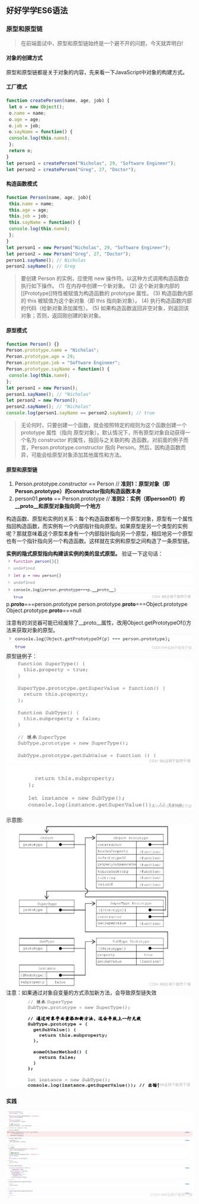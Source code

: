 ## 好好学学ES6语法

### 原型和原型链



>在前端面试中，原型和原型链始终是一个避不开的问题，今天就弄明白!

#### 对象的创建方式

原型和原型链都是关于对象的内容，先来看一下JavaScript中对象的构建方式。

#### 工厂模式

```javascript
function createPerson(name, age, job) { 
 let o = new Object(); 
 o.name = name; 
 o.age = age; 
 o.job = job; 
 o.sayName = function() { 
 console.log(this.name); 
 }; 
 return o; 
} 
let person1 = createPerson("Nicholas", 29, "Software Engineer"); 
let person2 = createPerson("Greg", 27, "Doctor");
```

#### 构造函数模式

```javascript
function Person(name, age, job){ 
 this.name = name; 
 this.age = age; 
 this.job = job; 
 this.sayName = function() { 
 console.log(this.name); 
 }; 
} 
let person1 = new Person("Nicholas", 29, "Software Engineer"); 
let person2 = new Person("Greg", 27, "Doctor"); 
person1.sayName(); // Nicholas 
person2.sayName(); // Greg 
```
>要创建 Person 的实例，应使用 new 操作符。以这种方式调用构造函数会执行如下操作。
(1) 在内存中创建一个新对象。
(2) 这个新对象内部的[[Prototype]]特性被赋值为构造函数的 prototype 属性。
(3) 构造函数内部的 this 被赋值为这个新对象（即 this 指向新对象）。
(4) 执行构造函数内部的代码（给新对象添加属性）。
(5) 如果构造函数返回非空对象，则返回该对象；否则，返回刚创建的新对象。

#### 原型模式

```javascript
function Person() {} 
Person.prototype.name = "Nicholas"; 
Person.prototype.age = 29; 
Person.prototype.job = "Software Engineer"; 
Person.prototype.sayName = function() { 
 console.log(this.name); 
}; 
let person1 = new Person(); 
person1.sayName(); // "Nicholas" 
let person2 = new Person(); 
person2.sayName(); // "Nicholas" 
console.log(person1.sayName == person2.sayName); // true 
```
>无论何时，只要创建一个函数，就会按照特定的规则为这个函数创建一个 prototype 属性（指向
原型对象）。默认情况下，所有原型对象自动获得一个名为 constructor 的属性，指回与之关联的构
造函数。对前面的例子而言，Person.prototype.constructor 指向 Person。然后，因构造函数而
异，可能会给原型对象添加其他属性和方法。

#### 原型和原型链

1. Person.prototype.constructor == Person // **准则1：原型对象（即Person.prototype）的constructor指向构造函数本身**
2. person01.__proto__ == Person.prototype // **准则2：实例（即person01）的__proto__和原型对象指向同一个地方**

构造函数、原型和实例的关系：每个构造函数都有一个原型对象，原型有一个属性指回构造函数，而实例有一个内部指针指向原型。如果原型是另一个类型的实例呢？那就意味着这个原型本身有一个内部指针指向另一个原型，相应地另一个原型也有一个指针指向另一个构造函数。这样就在实例和原型之间构造了一条原型链。

**实例的隐式原型指向构建该实例的类的显式原型。**
验证一下这句话：
![在这里插入图片描述](https://raw.githubusercontent.com/Elmo2022/pictureBed/master/img/202407212240543.png)
p.__proto__===person.prototype
person.prototype.__proto__===Object.prototype
Object.prototype.__proto__===null

注意有的浏览器可能已经废除了__proto__属性，改用Object.getPrototypeOf()方法来获取对象的原型。
![在这里插入图片描述](https://raw.githubusercontent.com/Elmo2022/pictureBed/master/img/202407212240946.png)
原型链例子：
![在这里插入图片描述](https://raw.githubusercontent.com/Elmo2022/pictureBed/master/img/202407212240656.png)
![在这里插入图片描述](https://raw.githubusercontent.com/Elmo2022/pictureBed/master/img/202407212240338.png)

示意图:
![在这里插入图片描述](https://raw.githubusercontent.com/Elmo2022/pictureBed/master/img/202407212240748.png)
注意：如果通过对象自变量的方式添加新方法，会导致原型链失效
![在这里插入图片描述](https://raw.githubusercontent.com/Elmo2022/pictureBed/master/img/202407212240789.png)

#### 实践

![在这里插入图片描述](https://raw.githubusercontent.com/Elmo2022/pictureBed/master/img/202407212240128.png)

